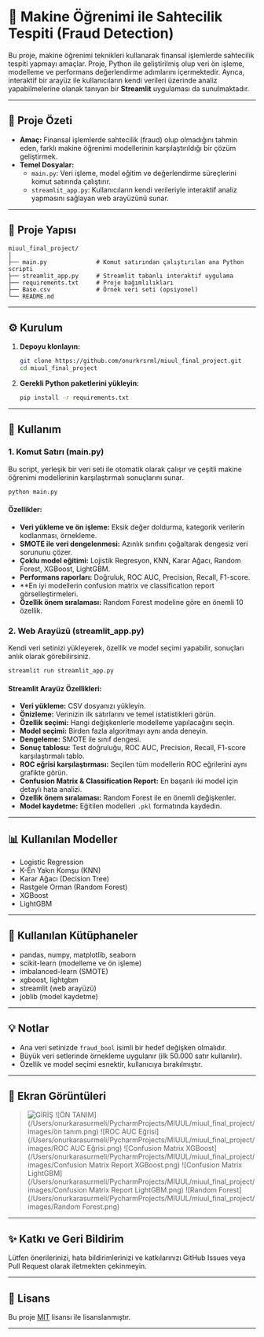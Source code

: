 # 🏦 Makine Öğrenimi ile Sahtecilik Tespiti (Fraud Detection)

Bu proje, makine öğrenimi teknikleri kullanarak finansal işlemlerde sahtecilik tespiti yapmayı amaçlar. Proje, Python ile geliştirilmiş olup veri ön işleme, modelleme ve performans değerlendirme adımlarını içermektedir. Ayrıca, interaktif bir arayüz ile kullanıcıların kendi verileri üzerinde analiz yapabilmelerine olanak tanıyan bir **Streamlit** uygulaması da sunulmaktadır.

---

## 🚀 Proje Özeti

- **Amaç:** Finansal işlemlerde sahtecilik (fraud) olup olmadığını tahmin eden, farklı makine öğrenimi modellerinin karşılaştırıldığı bir çözüm geliştirmek.
- **Temel Dosyalar:**
  - `main.py`: Veri işleme, model eğitim ve değerlendirme süreçlerini komut satırında çalıştırır.
  - `streamlit_app.py`: Kullanıcıların kendi verileriyle interaktif analiz yapmasını sağlayan web arayüzünü sunar.

---

## 📁 Proje Yapısı

```
miuul_final_project/
│
├── main.py              # Komut satırından çalıştırılan ana Python scripti
├── streamlit_app.py     # Streamlit tabanlı interaktif uygulama
├── requirements.txt     # Proje bağımlılıkları
├── Base.csv             # Örnek veri seti (opsiyonel)
└── README.md
```

---

## ⚙️ Kurulum

1. **Depoyu klonlayın:**

   ```bash
   git clone https://github.com/onurkrsrml/miuul_final_project.git
   cd miuul_final_project
   ```

2. **Gerekli Python paketlerini yükleyin:**

   ```bash
   pip install -r requirements.txt
   ```

---

## 📝 Kullanım

### 1. Komut Satırı (main.py)

Bu script, yerleşik bir veri seti ile otomatik olarak çalışır ve çeşitli makine öğrenimi modellerinin karşılaştırmalı sonuçlarını sunar.

```bash
python main.py
```

#### Özellikler:

- **Veri yükleme ve ön işleme:** Eksik değer doldurma, kategorik verilerin kodlanması, örnekleme.
- **SMOTE ile veri dengelenmesi:** Azınlık sınıfını çoğaltarak dengesiz veri sorununu çözer.
- **Çoklu model eğitimi:** Lojistik Regresyon, KNN, Karar Ağacı, Random Forest, XGBoost, LightGBM.
- **Performans raporları:** Doğruluk, ROC AUC, Precision, Recall, F1-score.
- **En iyi modellerin confusion matrix ve classification report görselleştirmeleri.
- **Özellik önem sıralaması:** Random Forest modeline göre en önemli 10 özellik.

### 2. Web Arayüzü (streamlit_app.py)

Kendi veri setinizi yükleyerek, özellik ve model seçimi yapabilir, sonuçları anlık olarak görebilirsiniz.

```bash
streamlit run streamlit_app.py
```

#### Streamlit Arayüz Özellikleri:

- **Veri yükleme:** CSV dosyanızı yükleyin.
- **Önizleme:** Verinizin ilk satırlarını ve temel istatistikleri görün.
- **Özellik seçimi:** Hangi değişkenlerle modelleme yapılacağını seçin.
- **Model seçimi:** Birden fazla algoritmayı aynı anda deneyin.
- **Dengeleme:** SMOTE ile sınıf dengesi.
- **Sonuç tablosu:** Test doğruluğu, ROC AUC, Precision, Recall, F1-score karşılaştırmalı tablo.
- **ROC eğrisi karşılaştırması:** Seçilen tüm modellerin ROC eğrilerini aynı grafikte görün.
- **Confusion Matrix & Classification Report:** En başarılı iki model için detaylı hata analizi.
- **Özellik önem sıralaması:** Random Forest ile en önemli değişkenler.
- **Model kaydetme:** Eğitilen modelleri `.pkl` formatında kaydedin.

---

## 📊 Kullanılan Modeller

- Logistic Regression
- K-En Yakın Komşu (KNN)
- Karar Ağacı (Decision Tree)
- Rastgele Orman (Random Forest)
- XGBoost
- LightGBM

---

## 🧩 Kullanılan Kütüphaneler

- pandas, numpy, matplotlib, seaborn
- scikit-learn (modelleme ve ön işleme)
- imbalanced-learn (SMOTE)
- xgboost, lightgbm
- streamlit (web arayüzü)
- joblib (model kaydetme)

---

## 💡 Notlar

- Ana veri setinizde `fraud_bool` isimli bir hedef değişken olmalıdır.
- Büyük veri setlerinde örnekleme uygulanır (ilk 50.000 satır kullanılır).
- Özellik ve model seçimi esnektir, kullanıcıya bırakılmıştır.

---

## 📸 Ekran Görüntüleri

> ![GİRİŞ](/Users/onurkarasurmeli/PycharmProjects/MIUUL/miuul_final_project/images/GİRİŞ.png)
> ![ÖN TANIM](/Users/onurkarasurmeli/PycharmProjects/MIUUL/miuul_final_project/images/ön tanım.png)
> ![ROC AUC Eğrisi](/Users/onurkarasurmeli/PycharmProjects/MIUUL/miuul_final_project/images/ROC AUC Eğrisi.png)
> ![Confusion Matrix XGBoost](/Users/onurkarasurmeli/PycharmProjects/MIUUL/miuul_final_project/images/Confusion Matrix Report XGBoost.png)
> ![Confusion Matrix LightGBM](/Users/onurkarasurmeli/PycharmProjects/MIUUL/miuul_final_project/images/Confusion Matrix Report LightGBM.png)
> ![Random Forest](/Users/onurkarasurmeli/PycharmProjects/MIUUL/miuul_final_project/images/Random Forest.png)


---

## ✨ Katkı ve Geri Bildirim

Lütfen önerilerinizi, hata bildirimlerinizi ve katkılarınızı GitHub Issues veya Pull Request olarak iletmekten çekinmeyin.

---

## 📄 Lisans

Bu proje [MIT](LICENSE) lisansı ile lisanslanmıştır.

---
